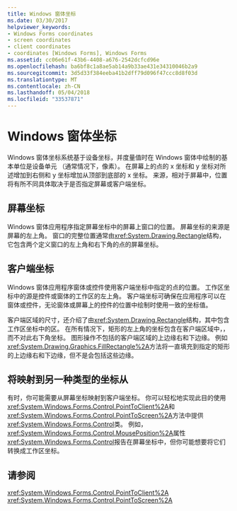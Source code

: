 ```yaml
---
title: Windows 窗体坐标
ms.date: 03/30/2017
helpviewer_keywords:
- Windows Forms coordinates
- screen coordinates
- client coordinates
- coordinates [Windows Forms], Windows Forms
ms.assetid: cc06e61f-43b6-4408-a676-2542dcfcd96e
ms.openlocfilehash: ba6bf8c1a8ae5ab14a9b33ae431e34310046b2a9
ms.sourcegitcommit: 3d5d33f384eeba41b2dff79d096f47ccc8d8f03d
ms.translationtype: MT
ms.contentlocale: zh-CN
ms.lasthandoff: 05/04/2018
ms.locfileid: "33537871"
---
```

# <a name="windows-forms-coordinates"></a>Windows 窗体坐标
Windows 窗体坐标系统基于设备坐标，并度量值时在 Windows 窗体中绘制的基本单位是设备单元 （通常情况下，像素）。 在屏幕上的点的 x 坐标和 y 坐标对所述增加到右侧和 y 坐标增加从顶部到底部的 x 坐标。 来源，相对于屏幕中，位置将有所不同具体取决于是否指定屏幕或客户端坐标。  
  
## <a name="screen-coordinates"></a>屏幕坐标  
 Windows 窗体应用程序指定屏幕坐标中的屏幕上窗口的位置。 屏幕坐标的来源是屏幕的左上角。 窗口的完整位置通常由<xref:System.Drawing.Rectangle>结构，它包含两个定义窗口的左上角和右下角的点的屏幕坐标。  
  
## <a name="client-coordinates"></a>客户端坐标  
 Windows 窗体应用程序窗体或控件使用客户端坐标中指定的点的位置。 工作区坐标中的源是控件或窗体的工作区的左上角。 客户端坐标可确保在应用程序可以在窗体或控件，无论窗体或屏幕上的控件的位置中绘制时使用一致的坐标值。  
  
 客户端区域的尺寸，还介绍了由<xref:System.Drawing.Rectangle>结构，其中包含工作区坐标中的区。 在所有情况下，矩形的左上角的坐标包含在客户端区域中，，而不对此右下角坐标。 图形操作不包括的客户端区域的上边缘右和下边缘。 例如<xref:System.Drawing.Graphics.FillRectangle%2A>方法将一直填充到指定的矩形的上边缘右和下边缘，但不是会包括这些边缘。  
  
## <a name="mapping-from-one-type-of-coordinate-to-another"></a>将映射到另一种类型的坐标从  
 有时，你可能需要从屏幕坐标映射到客户端坐标。 你可以轻松地实现此目的使用<xref:System.Windows.Forms.Control.PointToClient%2A>和<xref:System.Windows.Forms.Control.PointToScreen%2A>方法中提供<xref:System.Windows.Forms.Control>类。 例如，<xref:System.Windows.Forms.Control.MousePosition%2A>属性<xref:System.Windows.Forms.Control>报告在屏幕坐标中，但你可能想要将它们转换成工作区坐标。  
  
## <a name="see-also"></a>请参阅  
 <xref:System.Windows.Forms.Control.PointToClient%2A>  
 <xref:System.Windows.Forms.Control.PointToScreen%2A>
